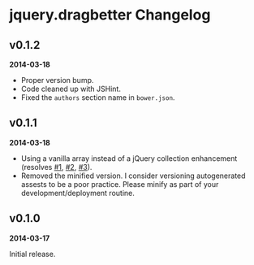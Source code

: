 # jquery.dragbetter Changelog


## v0.1.2

**2014-03-18**

* Proper version bump.
* Code cleaned up with JSHint.
* Fixed the `authors` section name in `bower.json`.


## v0.1.1

**2014-03-18**

* Using a vanilla array instead of a jQuery collection enhancement (resolves
  [#1](https://github.com/lolmaus/jquery.dragbetter/issues/1),
  [#2](https://github.com/lolmaus/jquery.dragbetter/issues/2),
  [#3](https://github.com/lolmaus/jquery.dragbetter/issues/3)).
* Removed the minified version. I consider versioning autogenerated assests to be a poor practice.
  Please minify as part of your development/deployment routine.


## v0.1.0

**2014-03-17**

Initial release.

